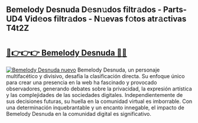 ## Bemelody Desnuda D𝚎sn𝚞dos filtr𝚊dos - Parts-UD4 Vid𝚎os filtr𝚊dos - N𝚞evas f𝚘tos atr𝚊ctivas T4t2Z

# <h2><a href="http://mbc11t.tromn.icu/?c=Bemelody+Desnuda">🔗👉👉👉 Bemelody Desnuda 🔗🔗</a></h2>

[![Bemelody Desnuda nuevo](https://i.imgur.com/pEAQMta.gif)](http://mbc11t.tromn.icu/?c=Bemelody+Desnuda)
Bemelody Desnuda, un personaje multifacético y divisivo, desafía la clasificación directa. Su enfoque único para crear una presencia en la web ha fascinado y provocado observadores, generando debates sobre la privacidad, la expresión artística y las complejidades de las sociedades digitales. Independientemente de sus decisiones futuras, su huella en la comunidad virtual es imborrable. Con una determinación inquebrantable y un encanto innegable, el impacto de Bemelody Desnuda en la comunidad digital es significativo.
